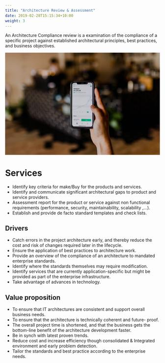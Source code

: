 ```yaml
---
title: "Architecture Review & Assessment"
date: 2019-02-28T15:15:34+10:00
weight: 3
---
```


An Architecture Compliance review is a examination of the compliance of a specific project against established architectural principles, best practices, and business objectives.

![AArchitecture Review & Assessment](/images/austin-distel-nGc5RT2HmF0-unsplash.jpg)

# Services
 
- Identify key criteria for make/Buy for the products and services.
- Identify and communicate significant architectural gaps to product and service providers.
- Assessment report for the product or service against non functional requirements (performance, security, maintainability, scalability ,...).
- Establish and provide de facto standard templates and check lists.

## Drivers

- Catch errors in the project architecture early, and thereby reduce the cost and risk of changes required later in the lifecycle.
- Ensure the application of best practices to architecture work.
- Provide an overview of the compliance of an architecture to mandated enterprise standards.
- Identify where the standards themselves may require modification.
- Identify services that are currently application-specific but might be provided as part of the enterprise infrastructure.
- Take advantage of advances in technology.

## Value proposition

- To ensure that IT architectures are consistent and support overall business needs.
- To ensure that the architecture is technically coherent and future- proof.
- The overall project time is shortened, and that the business gets the bottom-line benefit of the architecture development faster.
- Be in synch with latest proven trends.
- Reduce cost and increase efficiency though consolidated & Integrated environment and early problem detection.
- Tailor the standards and best practice according to the enterprise needs.
